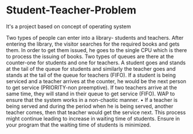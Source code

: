 # Student-Teacher-Problem
It's a project based on concept of operating system

Two types of people can enter into a library- students and teachers. After entering the library, the visitor searches for the required 
books and gets them. In order to get them issued, he goes to the single CPU which is there to process the issuing of books. Two types of 
queues are there at the counter-one for students and one for teachers. A student goes and stands at the tail of the queue for students 
and similarly the teacher goes and stands at the tail of the queue for teachers (FIFO). If a student is being serviced and a teacher
arrives at the counter, he would be the next person to get service (PRIORITY-non preemptive). If two teachers arrive at the same time,
they will stand in their queue to get service (FIFO). WAP to ensure that the system works in a non-chaotic manner. • If a teacher is being
served and during the period when he is being served, another teacher comes, then that teacher would get the service next. This process
might continue leading to increase in waiting time of students. Ensure in your program that the waiting time of students is minimized.
